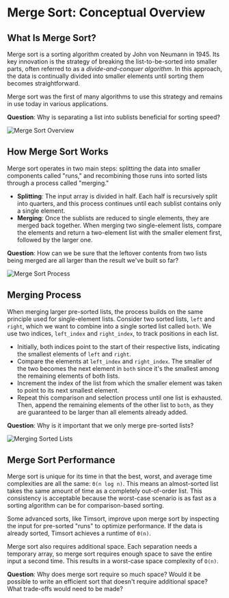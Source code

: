 # Merge Sort: Conceptual Overview

## What Is Merge Sort?

Merge sort is a sorting algorithm created by John von Neumann in 1945. Its key innovation is the strategy of breaking the list-to-be-sorted into smaller parts, often referred to as a _divide-and-conquer algorithm_. In this approach, the data is continually divided into smaller elements until sorting them becomes straightforward.

Merge sort was the first of many algorithms to use this strategy and remains in use today in various applications.

**Question**: Why is separating a list into sublists beneficial for sorting speed?

![Merge Sort Overview](https://content.codecademy.com/courses/merge-sort/merge_ex_3.svg)

## How Merge Sort Works

Merge sort operates in two main steps: splitting the data into smaller components called "runs," and recombining those runs into sorted lists through a process called "merging."

-   **Splitting**: The input array is divided in half. Each half is recursively split into quarters, and this process continues until each sublist contains only a single element.
-   **Merging**: Once the sublists are reduced to single elements, they are merged back together. When merging two single-element lists, compare the elements and return a two-element list with the smaller element first, followed by the larger one.

**Question**: How can we be sure that the leftover contents from two lists being merged are all larger than the result we've built so far?

![Merge Sort Process](https://content.codecademy.com/courses/merge-sort/merge_ex_1.svg)

## Merging Process

When merging larger pre-sorted lists, the process builds on the same principle used for single-element lists. Consider two sorted lists, `left` and `right`, which we want to combine into a single sorted list called `both`. We use two indices, `left_index` and `right_index`, to track positions in each list.

-   Initially, both indices point to the start of their respective lists, indicating the smallest elements of `left` and `right`.
-   Compare the elements at `left_index` and `right_index`. The smaller of the two becomes the next element in `both` since it's the smallest among the remaining elements of both lists.
-   Increment the index of the list from which the smaller element was taken to point to its next smallest element.
-   Repeat this comparison and selection process until one list is exhausted. Then, append the remaining elements of the other list to `both`, as they are guaranteed to be larger than all elements already added.

**Question**: Why is it important that we only merge pre-sorted lists?

![Merging Sorted Lists](https://content.codecademy.com/courses/merge-sort/merge_ex_2.svg)

## Merge Sort Performance

Merge sort is unique for its time in that the best, worst, and average time complexities are all the same: `Θ(n log n)`. This means an almost-sorted list takes the same amount of time as a completely out-of-order list. This consistency is acceptable because the worst-case scenario is as fast as a sorting algorithm can be for comparison-based sorting.

Some advanced sorts, like Timsort, improve upon merge sort by inspecting the input for pre-sorted "runs" to optimize performance. If the data is already sorted, Timsort achieves a runtime of `Θ(n)`.

Merge sort also requires additional space. Each separation needs a temporary array, so merge sort requires enough space to save the entire input a second time. This results in a worst-case space complexity of `O(n)`.

**Question**: Why does merge sort require so much space? Would it be possible to write an efficient sort that doesn't require additional space? What trade-offs would need to be made?
